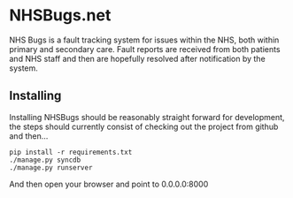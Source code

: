 # NHSBugs.net

NHS Bugs is a fault tracking system for issues within the NHS, both within primary and secondary care.  Fault reports are received from both patients and NHS staff and then are hopefully resolved after notification by the system.


## Installing

Installing NHSBugs should be reasonably straight forward for development, the steps should currently consist of checking out the project from github and then…

```shell
pip install -r requirements.txt
./manage.py syncdb
./manage.py runserver
```

And then open your browser and point to 0.0.0.0:8000


